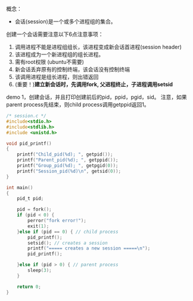 概念：
- 会话(session)是一个或多个进程组的集合。

创建一个会话需要注意以下6点注意事项：
1. 调用进程不能是进程组组长，该进程变成新会话首进程(session header)
2. 该进程成为一个新进程组的组长进程。
3. 需有root权限 (ubuntu不需要)
4. 新会话丢弃原有的控制终端，该会话没有控制终端
5. 该调用进程是组长进程，则出错返回
6. (重要！)__建立新会话时，先调用fork, 父进程终止，子进程调用setsid__

demo 1，创建会话，并且打印创建前后的pid，ppid，pgid，sid。
注意，如果parent process先结束，则child process调用getppid返回1。
```c
/* session.c */
#include<stdio.h>
#include<stdlib.h>
#include <unistd.h>

void pid_printf()
{
    printf("Child_pid(%d); ", getpid());
    printf("Parent_pid(%d); ", getppid());
    printf("Group_pid(%d); ", getpgid(0));
    printf("Session_pid(%d)\n", getsid(0));
}

int main()
{
    pid_t pid;

    pid = fork();
    if (pid < 0) {
        perror("fork error!");
        exit(1);
    }else if (pid == 0) { // child process
        pid_printf();
        setsid(); // creates a session
        printf("===== creates a new session =====\n");
        pid_printf();

    }else if (pid > 0) { // parent process
        sleep(3);
    }

    return 0;
}
```

